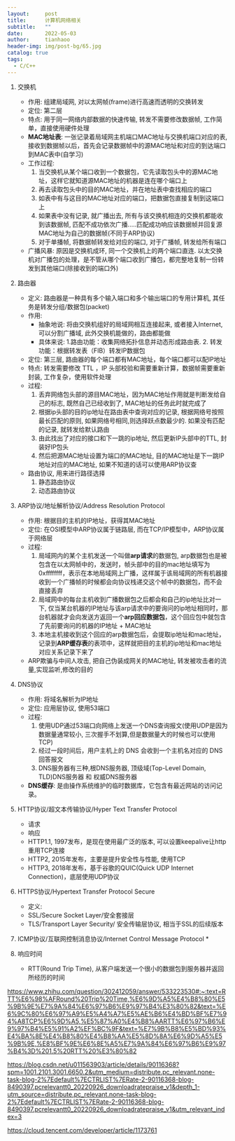 ```yaml
---
layout:     post
title:      计算机网络相关
subtitle:   ""
date:       2022-05-03
author:     tianhaoo
header-img: img/post-bg/65.jpg
catalog: true
tags:
  - C/C++
---
```


1. 交换机
   * 作用: 组建局域网, 对以太网帧(frame)进行高速而透明的交换转发
   * 定位: 第二层
   * 特点: 用于同一网络内部数据的快速传输, 转发不需要修改数据帧, 工作简单，直接使用硬件处理
   * **MAC地址表**: 一张记录着局域网主机端口MAC地址与交换机端口对应的表, 接收到数据帧以后，首先会记录数据帧中的源MAC地址和对应的到达端口到MAC表中(自学习)
   * 工作过程:
     1. 当交换机从某个端口收到一个数据包，它先读取包头中的源MAC地址，这样它就知道源MAC地址的机器是连在哪个端口上
     2. 再去读取包头中的目的MAC地址，并在地址表中查找相应的端口
     3. 如表中有与这目的MAC地址对应的端口，把数据包直接复制到这端口上
     4. 如果表中没有记录, 就广播出去, 所有与该交换机相连的交换机都能收到该数据帧, 匹配不成功依次广播.....匹配成功响应该数据帧并回复源MAC地址为自己的数据帧(不同于ARP协议)
     5. 对于单播帧, 将数据帧转发给对应的端口, 对于广播帧, 转发给所有端口
   * 广播风暴: 原因是交换机成环, 同一个交换机上的两个端口直连. 以太交换机对广播包的处理，是不管从哪个端口收到广播包，都完整地复制一份转发到其他端口(除接收到的端口外)

2. 路由器
   * 定义: 路由器是一种具有多个输入端口和多个输出端口的专用计算机, 其任务是转发分组/数据包(packet)
   * 作用: 
     * 抽象地说: 将由交换机组好的局域网相互连接起来, 或者接入Internet, 可以分割广播域, 此外交换机能做的，路由都能做 
     * 具体来说: 1.路由功能：收集网络拓扑信息并动态形成路由表. 2. 转发功能：根据转发表（FIB）转发IP数据包
   * 定位: 第三层, 路由器的每个端口都有MAC地址，每个端口都可以配IP地址
   * 特点: 转发需要修改 TTL ，IP 头部校验和需要重新计算，数据帧需要重新封装, 工作复杂，使用软件处理
   * 过程:
      1. 丢弃网络包头部的源目MAC地址，因为MAC地址作用就是判断发给自己的标志, 既然自己已经收到了, MAC地址的任务此时就完成了
      2. 根据ip头部的目的ip地址在路由表中查询对应的记录, 根据网络号按照最长匹配的原则, 如果网络号相同,则选择跃点数最少的. 如果没有匹配的记录, 就转发给默认路由
      3. 由此找出了对应的接口和下一跳的ip地址, 然后更新IP头部中的TTL, 封装好IP包头
      4. 然后把源MAC地址设置为端口的MAC地址, 目的MAC地址是下一跳IP地址对应的MAC地址, 如果不知道的话可以使用ARP协议查
   * 路由协议, 用来进行路径选择
      1. 静态路由协议
      2. 动态路由协议



3. ARP协议/地址解析协议/Address Resolution Protocol
   * 作用: 根据目的主机的IP地址，获得其MAC地址
   * 定位: 在OSI模型中ARP协议属于链路层, 而在TCP/IP模型中，ARP协议属于网络层
   * 过程: 
      1. 局域网内的某个主机发送一个叫做**arp请求**的数据包, arp数据包也是被包含在以太网帧中的，发送时，帧头部中的目的mac地址填写为0xffffffff，表示在本地局域网上广播，这样属于该局域网的所有机器接收到一个广播帧的时候都会向协议栈递交这个帧中的数据包，而不会直接丢弃
      2. 局域网中的每台主机收到广播数据包之后都会和自己的ip地址比对一下, 仅当某台机器的IP地址与该arp请求中的要询问的ip地址相同时，那台机器就才会向发送方返回一个**arp回应数据包**，这个回应包中就包含了先前要询问的机器的IP地址 + MAC地址
      3. 本地主机接收到这个回应的arp数据包后，会提取ip地址和mac地址，记录到**ARP缓存表**的表项中，这样就把目的主机的ip地址和mac地址对应关系记录下来了
   * ARP欺骗与中间人攻击, 把自己伪装成网关的MAC地址, 转发被攻击者的流量,实现监听,修改的目的

4. DNS协议
   * 作用: 将域名解析为IP地址
   * 定位: 应用层协议, 使用53端口
   * 过程: 
      1. 使用UDP通过53端口向网络上发送一个DNS查询报文(使用UDP是因为数据量通常较小, 三次握手不划算,但是数据量大的时候也可以使用TCP)
      2. 经过一段时间后，用户主机上的 DNS 会收到一个主机名对应的 DNS 回答报文
      3. DNS服务器有三种,根DNS服务器, 顶级域(Top-Level Domain, TLD)DNS服务器 和 权威DNS服务器 
   * **DNS缓存**: 是由操作系统维护的临时数据库，它包含有最近网站的访问记录。

5. HTTP协议/超文本传输协议/Hyper Text Transfer Protocol
   * 请求
   * 响应
   * HTTP1.1, 1997发布，是现在使用最广泛的版本, 可以设置keepalive让http重用TCP连接
   * HTTP2, 2015年发布，主要是提升安全性与性能, 使用TCP
   * HTTP3, 2018年发布，基于谷歌的QUIC(Quick UDP Internet Connection)，底层使用UDP协议


6. HTTPS协议/Hypertext Transfer Protocol Secure
   * 定义: 
   * SSL/Secure Socket Layer/安全套接层
   * TLS/Transport Layer Security/ 安全传输层协议, 相当于SSL的后续版本




7. ICMP协议/互联网控制消息协议/Internet Control Message Protocol
   * 

8.  响应时间
    * RTT(Round Trip Time), 从客户端发送一个很小的数据包到服务器并返回所经历的时间


https://www.zhihu.com/question/302412059/answer/533223530#:~:text=RTT%E6%98%AFRound%20Trip%20Time,%E6%9D%A5%E4%B8%80%E5%9B%9E%E7%9A%84%E6%97%B6%E9%97%B4%E3%80%82&text=%E6%9C%80%E6%97%A9%E5%A4%A7%E5%AE%B6%E4%BD%BF%E7%94%A8TCP%E6%9D%A5,%E5%87%A0%E4%B8%AARTT%E6%97%B6%E9%97%B4%E5%91%A2%EF%BC%9F&text=%E7%9B%B8%E5%BD%93%E4%BA%8E%E4%B8%80%E4%B8%AA%E5%8D%8A%E6%9D%A5%E5%9B%9E,%E8%BF%9E%E6%8E%A5%E7%9A%84%E6%97%B6%E9%97%B4%3D%201.5%20RTT%20%E3%80%82





https://blog.csdn.net/u011563903/article/details/90116368?spm=1001.2101.3001.6650.2&utm_medium=distribute.pc_relevant.none-task-blog-2%7Edefault%7ECTRLIST%7ERate-2-90116368-blog-8490397.pcrelevantt0_20220926_downloadratepraise_v1&depth_1-utm_source=distribute.pc_relevant.none-task-blog-2%7Edefault%7ECTRLIST%7ERate-2-90116368-blog-8490397.pcrelevantt0_20220926_downloadratepraise_v1&utm_relevant_index=3


https://cloud.tencent.com/developer/article/1173761